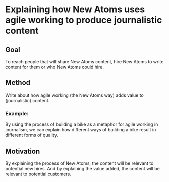 # Explaining how New Atoms uses agile working to produce journalistic content

## Goal

To reach people that will share New Atoms content, hire New Atoms to write content for them or who New Atoms could hire.

## Method

Write about how agile working (the New Atoms way) adds value to (journalistic) content. 

### Example:

By using the process of building a bike as a metaphor for agile working in journalism, we can explain how different ways of building a bike result in different forms of quality.

## Motivation

By explaining the process of New Atoms, the content will be relevant to potential new hires. And by explaining the value added, the content will be relevant to potential customers.

